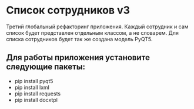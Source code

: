 # Список сотрудников v3
Третий глобальный рефакторинг приложения. Каждый сотрудник и сам список будет представлен отдельным классом, а не словарем. Для списка сотрудников будет так же создана модель PyQT5.

## Для работы приложения установите следующие пакеты:
* pip install pyqt5
* pip install lxml
* pip install requests
* pip install docxtpl
